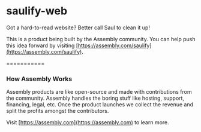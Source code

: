 saulify-web
===========

Got a hard-to-read website? Better call Saul to clean it up!

This is a product being built by the Assembly community. You can help push this idea forward by visiting [https://assembly.com/saulify](https://assembly.com/saulify).

===========

### How Assembly Works

Assembly products are like open-source and made with contributions from the community. Assembly handles the boring stuff like hosting, support, financing, legal, etc. Once the product launches we collect the revenue and split the profits amongst the contributors.

Visit [https://assembly.com](https://assembly.com) to learn more.
